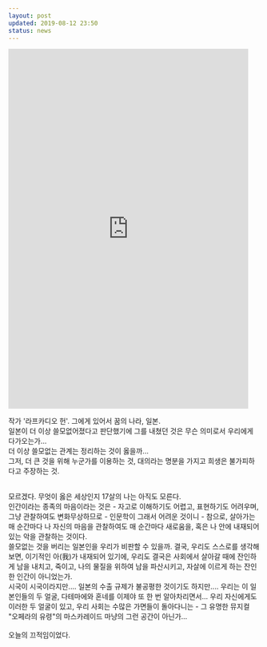 ```yaml
---
layout: post
updated: 2019-08-12 23:50
status: news
---
```


<iframe width="480" height="720" src="http://news.jtbc.joins.com/html/160/NB11862160.html" frameborder="0" scrolling="yes" align="center"></iframe>

작가 '라프카디오 헌'. 그에게 있어서 꿈의 나라, 일본.<br>
일본이 더 이상 쓸모없어졌다고 판단했기에 그를 내쳤던 것은 무슨 의미로서 우리에게 다가오는가...<br>
더 이상 쓸모없는 관계는 정리하는 것이 옳을까...<br>
그저, 더 큰 것을 위해 누군가를 이용하는 것, 대의라는 명분을 가지고 희생은 불가피하다고 주장하는 것.<br><br>

모르겠다. 무엇이 옳은 세상인지 17살의 나는 아직도 모른다.<br>
인간이라는 종족의 마음이라는 것은 - 자고로 이해하기도 어렵고, 표현하기도 어려우며, 그냥 관찰하여도 변화무상하므로 - 인문학이 그래서 어려운 것이니 - 참으로, 살아가는 매 순간마다 나 자신의 마음을 관찰하여도 매 순간마다 새로움을, 혹은 나 안에 내재되어 있는 악을 관찰하는 것이다.<br>
쓸모없는 것을 버리는 일본인을 우리가 비판할 수 있을까. 결국, 우리도 스스로를 생각해보면, 이기적인 아(我)가 내재되어 있기에, 우리도 결국은 사회에서 살아갈 때에 잔인하게 남을 내치고, 죽이고, 나의 물질을 위하여 남을 파산시키고, 자살에 이르게 하는 잔인한 인간이 아니었는가.<br>
시국이 시국이라지만.... 일본의 수출 규제가 불공평한 것이기도 하지만.... 우리는 이 일본인들의 두 얼굴, 다테마에와 혼네를 이제야 또 한 번 알아차리면서... 우리 자신에게도 이러한 두 얼굴이 있고, 우리 사회는 수많은 가면들이 돌아다니는 - 그 유명한 뮤지컬 "오페라의 유령"의 마스카레이드 마냥의 그런 공간이 아닌가...<br><br>
오늘의 끄적임이었다.